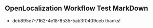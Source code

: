 ## OpenLocalization Workflow Test MarkDown
* deb895e7-7162-4e18-8535-5ab3f0409ceb thanks!

<!--HONumber=Sep16_HO1-->



